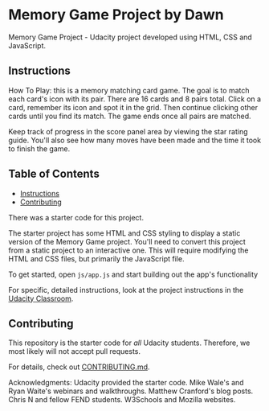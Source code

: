 # Memory Game Project by Dawn

Memory Game Project - Udacity project developed using HTML, CSS and JavaScript.

## Instructions

How To Play: this is a memory matching card game. The goal is to match each card's icon with its pair. There are 16 cards and 8 pairs total. Click on a card, remember its icon and spot it in the grid. Then continue clicking other cards until you find its match. The game ends once all pairs are matched.

Keep track of progress in the score panel area by viewing the star rating guide. You'll also see how many moves have been made and the time it took to finish the game.

## Table of Contents

* [Instructions](#instructions)
* [Contributing](#contributing)

There was a starter code for this project.

The starter project has some HTML and CSS styling to display a static version of the Memory Game project. You'll need to convert this project from a static project to an interactive one. This will require modifying the HTML and CSS files, but primarily the JavaScript file.

To get started, open `js/app.js` and start building out the app's functionality

For specific, detailed instructions, look at the project instructions in the [Udacity Classroom](https://classroom.udacity.com/me).

## Contributing

This repository is the starter code for _all_ Udacity students. Therefore, we most likely will not accept pull requests.

For details, check out [CONTRIBUTING.md](CONTRIBUTING.md).

Acknowledgments: Udacity provided the starter code. Mike Wale's and Ryan Waite's webinars and walkthroughs. Matthew Cranford's blog posts. Chris N and fellow FEND students. W3Schools and Mozilla websites.
